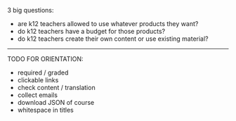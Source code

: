 3 big questions:

- are k12 teachers allowed to use whatever products they want?
- do k12 teachers have a budget for those products?
- do k12 teachers create their own content or use existing material?

---

TODO FOR ORIENTATION:

- required / graded
- clickable links
- check content / translation
- collect emails
- download JSON of course
- whitespace in titles
